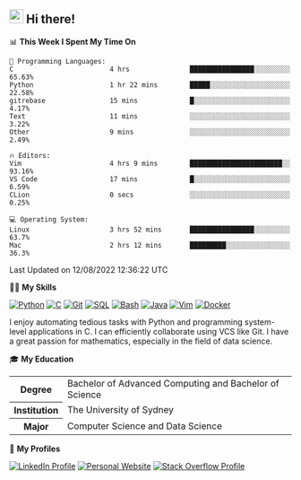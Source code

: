 ## <a href="#"><img src="https://media.giphy.com/media/hvRJCLFzcasrR4ia7z/giphy.gif" width="25px" height="25px"></a> Hi there!

<!--START_SECTION:waka-->
📊 **This Week I Spent My Time On** 

```text
💬 Programming Languages: 
C                        4 hrs               ████████████████░░░░░░░░░   65.63% 
Python                   1 hr 22 mins        █████░░░░░░░░░░░░░░░░░░░░   22.58% 
gitrebase                15 mins             █░░░░░░░░░░░░░░░░░░░░░░░░   4.17% 
Text                     11 mins             ░░░░░░░░░░░░░░░░░░░░░░░░░   3.22% 
Other                    9 mins              ░░░░░░░░░░░░░░░░░░░░░░░░░   2.49%

🔥 Editors: 
Vim                      4 hrs 9 mins        ███████████████████████░░   93.16% 
VS Code                  17 mins             █░░░░░░░░░░░░░░░░░░░░░░░░   6.59% 
CLion                    0 secs              ░░░░░░░░░░░░░░░░░░░░░░░░░   0.25%

💻 Operating System: 
Linux                    3 hrs 52 mins       ████████████████░░░░░░░░░   63.7% 
Mac                      2 hrs 12 mins       █████████░░░░░░░░░░░░░░░░   36.3%

```


 Last Updated on 12/08/2022 12:36:22 UTC
<!--END_SECTION:waka-->

💪🏻 **My Skills**

[![Python](https://img.shields.io/badge/-Python-yellow?style=flat-square&logo=Python)](#)
[![C     ](https://img.shields.io/badge/-C-blue?style=flat-square&logo=C)](#)
[![Git   ](https://img.shields.io/badge/-Git-grey?style=flat-square&logo=Git)](#)
[![SQL   ](https://img.shields.io/badge/-SQL-grey?style=flat-square&logo=SQLite)](#)
[![Bash  ](https://img.shields.io/badge/-Bash-grey?style=flat-square&logo=GNU-Bash)](#)
[![Java  ](https://img.shields.io/badge/-Java-grey?style=flat-square&logo=OpenJDK)](#)
[![Vim   ](https://img.shields.io/badge/-Vim-grey?style=flat-square&logo=Vim)](#)
[![Docker](https://img.shields.io/badge/-Docker-grey?style=flat-square&logo=Docker)](#)

I enjoy automating tedious tasks with Python and programming system-level applications in C. I can efficiently collaborate using VCS like Git. I have a great passion for mathematics, especially in the field of data science.

🎓 **My Education**

<table>
<tr>
    <th>Degree</th>
    <td>Bachelor of Advanced Computing and Bachelor of Science</td>
</tr>
<tr>
    <th>Institution</th>
    <td>The University of Sydney</td>
</tr>
<tr>
    <th>Major</th>
    <td>Computer Science and Data Science</td>
</tr>
</table>

🔗 **My Profiles**

[![LinkedIn Profile](https://img.shields.io/badge/-LinkedIn-blue?style=social&logo=LinkedIn)](https://www.linkedin.com/in/ziao-ji)
[![Personal Website](https://img.shields.io/badge/-Personal%20Website-blue?style=social&logo=Bootstrap)](https://www.jiziao.works)
[![Stack Overflow Profile](https://img.shields.io/badge/-Stack%20Overflow-blue?style=social&logo=StackOverflow)](https://stackoverflow.com/users/11658924/spearandshield)
